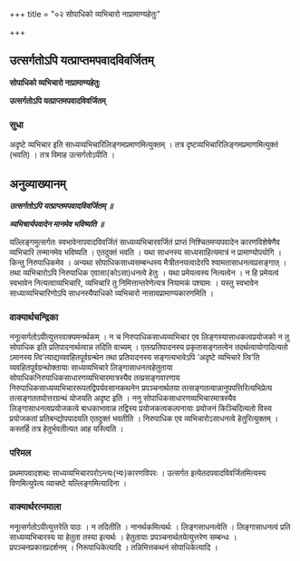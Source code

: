 +++
title = "०२ सोपाधिको व्यभिचारो नाप्रामाण्यहेतुः"

+++


## उत्सर्गतोऽपि यत्प्राप्तमपवादविवर्जितम्

**सोपाधिको व्यभिचारो नाप्रामाण्यहेतुः**

**उत्सर्गतोऽपि यत्प्राप्तमपवादविवर्जितम्**

### **सुधा**

अदृष्टे व्यभिचार इति साध्यव्यभिचारिलिङ्गमप्रमाणमित्युक्तम् । तत्र दृष्टव्यभिचारिलिङ्गमप्रमाणमित्युक्तं (भवति) । तत्र विमाह उत्सर्गतोऽपीति ।

## **अनुव्याख्यानम्**

***उत्सर्गतोऽपि यत्प्राप्तमपवादविवर्जितम् ॥***

***व्यभिचार्यपवादेन मानमेव भविष्यति ॥***

यल्लिङ्गमुत्सर्गतः स्वभावेनापवादविवर्जितं साध्यव्यभिचारवर्जितं प्राप्तं निश्चितमप्यपवादेन कारणविशेषेणैव व्यभिचारि तन्मानमेव भविष्यति । एतदुक्तं भवति । यथा साधनस्य साध्यसाहित्यमात्रं न प्रामाण्योपयोगि । किन्तु निरुपाधिकमेव । अन्यथा सोपाधिकसाध्यसम्बन्धस्य मैत्रीतनयत्वादेरपि श्यामतासाधनत्वप्रसङ्गात् । तथा व्यभिचारोऽपि निरुपाधिक एवासा(कोऽसा)धनत्वे हेतुः । यथा प्रमेयत्वस्य नित्यत्वेन । न हि प्रमेयत्वं स्वभावेन नित्यत्वाव्यभिचारि, व्यभिचारि तु निमित्तान्तरेणेत्यत्र नियामकं पश्यामः । यस्तु स्वभावेन साध्याव्यभिचारिणोऽपि साधनस्यैपाधिको व्यभिचारो नासावप्रामाण्यकारणमिति ।

### **वाक्यार्थचन्द्रिका**

ननूत्सर्गतोऽपीत्युत्तरवाक्यमनर्थकम् । न च निरुपाधिकसाध्यव्यभिचार एव लिङ्गस्यासाधकत्वप्रयोजको न तु सोपाधिक इति प्रतिपादनार्थत्वान्न तदिति वाच्यम् । एतत्प्रतिपादनस्य प्रकृतासङ्गतत्वेन तदर्थत्वायोगादित्यतो ऽमानस्य त्वि’त्याद्यव्यवहितपूर्वग्रन्थेन तथा प्रतिपादनस्य सङ्गत्यभावेऽपि ‘अदृष्टे व्यभिचारे त्वि’ति व्यवहितपूर्वग्रन्थोक्तायाः साध्यव्यभिचारे लिङ्गासाधनत्वहेतुताया सोपाधिकनिरुपाधिकसाधारणव्यभिचारमात्रस्यैव तत्प्रसङ्गवारणाय निरुपाधिकसाध्यव्यभिचाररूपतद्विपर्यवसानकथनेन प्रपञ्चनार्थतया तत्सङ्गतत्वान्नानुपपत्तिरित्यभिप्रेत्य तत्सङ्गततयोत्तरग्रन्थं योजयति अदृष्ट इति । ननु सोपाधिकसाधारणव्यभिचारमात्रस्यैव लिङ्गासाधनत्वप्रयोजकत्वे बाधकाभावान्न तद्विस्य प्रयोजकत्वकल्पनायाः प्रयोजनं किञ्चिदित्यतो विस्य प्रयोजकतां प्रतिबन्द्योपपादयति एतदुक्तं भवतीति । निरुपाधिक एव व्यभिचारोऽसाधनत्वे हेतुरित्युक्तम् । कस्तर्हि तत्र हेतुर्भवतीत्यत आह यस्त्विति ।

### **परिमल**

प्रथमापवादशब्दः साध्यव्यभिचारपरोऽन्त्यः(न्यः)कारणविपरः । उत्सर्गत इत्येतदपवादविवर्जितमित्यस्य विणमित्युपेत्य व्याचष्टे यल्लिङ्गमित्यादिना ।

### **वाक्यार्थरत्नमाला**

ननूत्सर्गतोऽपीत्युत्तरेति पाठः । न तदितीति । नानर्थकमित्यर्थः । लिङ्गसाधनत्वेति । लिङ्गासाधनत्वं प्रति साध्यव्यभिचारस्य या हेतुता तस्या इत्यर्थः । हेतुतायाः प्रपञ्चनार्थतयेत्युत्तरेण सम्बन्धः । प्रपञ्चनप्रकारप्रदर्शनम् । निरूपाधिकेत्यादि । तन्निमित्तकथनं सोपाधिकेत्यादि ।

